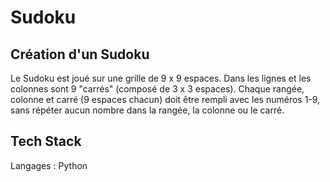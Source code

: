 # Sudoku


## Création d'un Sudoku

Le Sudoku est joué sur une grille de 9 x 9 espaces. Dans les lignes et les colonnes sont 9 "carrés" (composé de 3 x 3 espaces). Chaque rangée, colonne et carré (9 espaces chacun) doit être rempli avec les numéros 1-9, sans répéter aucun nombre dans la rangée, la colonne ou le carré.


## Tech Stack

Langages : Python
